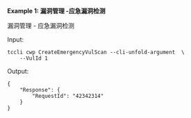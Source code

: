 **Example 1: 漏洞管理 -应急漏洞检测**

漏洞管理 - 应急漏洞检测

Input: 

```
tccli cwp CreateEmergencyVulScan --cli-unfold-argument  \
    --VulId 1
```

Output: 
```
{
    "Response": {
        "RequestId": "42342314"
    }
}
```

